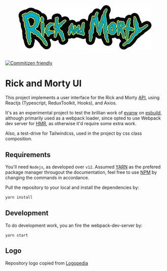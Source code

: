 <div align="center">
  <img src="./src/images/logo.svg" width="420" height="auto"/>
</div>

<br/>

[![Commitizen friendly](https://img.shields.io/badge/commitizen-friendly-brightgreen.svg)](http://commitizen.github.io/cz-cli/)

# Rick and Morty UI

This project implements a user interface for the Rick and Morty [API](https://rickandmortyapi.com/documentation), using Reactjs (Typescript, ReduxToolkit, Hooks), and Axios.

It's as an experimental project to test the brillian work of [evanw](https://github.com/evanw/esbuild) on [esbuild](https://esbuild.github.io/), although primarily used as a webpack loader, since opted to use Webpack dev server for [HMR](https://webpack.js.org/guides/hot-module-replacement/), as otherwise it'd require some extra work.

Also, a test-drive for Tailwindcss, used in the project by css class composition.

## Requirements

You'll need `Nodejs`, as developed over `v12`. Assumed [YARN](https://yarnpkg.com/) as the prefered package manager througout the documentation, feel free to use [NPM](https://www.npmjs.com/) by changing the commands in accordance.

Pull the repository to your local and install the dependencies by:

```zsh
yarn install
```

## Development

To do development work, you  an fire the webpack-dev-server by:

```
yarn start
```

## Logo

<div>Repository logo copied from <a href="https://logos.fandom.com/wiki/Rick_and_Morty" title="Freepik">Logopedia</a></div>